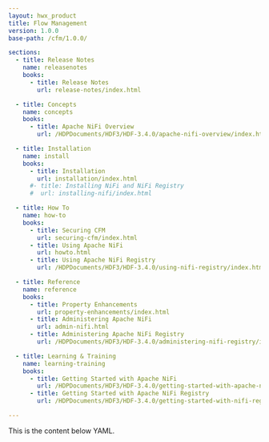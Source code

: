 ```yaml
---
layout: hwx_product
title: Flow Management
version: 1.0.0
base-path: /cfm/1.0.0/

sections:
  - title: Release Notes
    name: releasenotes
    books:
      - title: Release Notes
        url: release-notes/index.html

  - title: Concepts
    name: concepts
    books:
      - title: Apache NiFi Overview
        url: /HDPDocuments/HDF3/HDF-3.4.0/apache-nifi-overview/index.html

  - title: Installation
    name: install
    books:
      - title: Installation
        url: installation/index.html
      #- title: Installing NiFi and NiFi Registry
      #  url: installing-nifi/index.html

  - title: How To
    name: how-to
    books:
      - title: Securing CFM
        url: securing-cfm/index.html
      - title: Using Apache NiFi
        url: howto.html
      - title: Using Apache NiFi Registry
        url: /HDPDocuments/HDF3/HDF-3.4.0/using-nifi-registry/index.html

  - title: Reference
    name: reference
    books:
      - title: Property Enhancements
        url: property-enhancements/index.html
      - title: Administering Apache NiFi
        url: admin-nifi.html
      - title: Administering Apache NiFi Registry
        url: /HDPDocuments/HDF3/HDF-3.4.0/administering-nifi-registry/index.html

  - title: Learning & Training
    name: learning-training
    books:
      - title: Getting Started with Apache NiFi
        url: /HDPDocuments/HDF3/HDF-3.4.0/getting-started-with-apache-nifi/index.html
      - title: Getting Started with Apache NiFi Registry
        url: /HDPDocuments/HDF3/HDF-3.4.0/getting-started-with-nifi-registry/index.html

---
```


This is the content below YAML.
